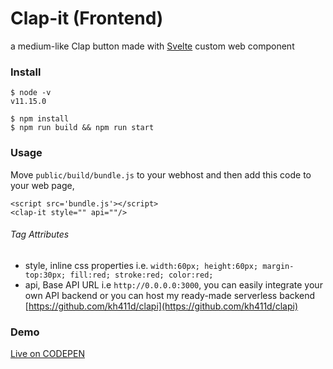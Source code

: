 # Clap-it (Frontend)

a medium-like Clap button made with [Svelte](https://svelte.dev/) custom web component

### Install

```
$ node -v
v11.15.0

$ npm install
$ npm run build && npm run start
```

### Usage

Move `public/build/bundle.js` to your webhost and then add this code to your web page, 

```
<script src='bundle.js'></script>
<clap-it style="" api=""/>
```

###### Tag Attributes

- style, inline css properties i.e. `width:60px; height:60px; margin-top:30px; fill:red; stroke:red; color:red;`
- api, Base API URL i.e `http://0.0.0.0:3000`, you can easily integrate your own API backend or you can host my ready-made serverless backend [https://github.com/kh411d/clapi](https://github.com/kh411d/clapi)

### Demo

[Live on CODEPEN](https://codepen.io/kh411d/full/eYZQYWZ)
